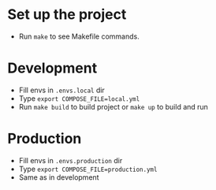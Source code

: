 # Set up the project

* Run ```make``` to see Makefile commands.

# Development

* Fill envs in ```.envs.local``` dir 
* Type ```export COMPOSE_FILE=local.yml```
* Run ```make build``` to build project or ```make up``` to build and run

# Production

* Fill envs in ```.envs.production``` dir 
* Type ```export COMPOSE_FILE=production.yml```
* Same as in development
